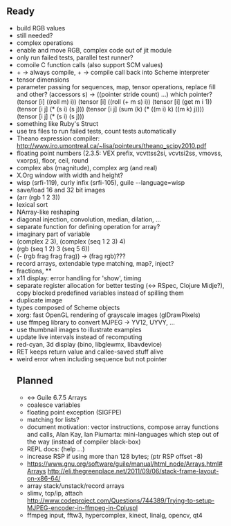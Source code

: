 ## Ready

* build RGB values
* <param> still needed?
* complex operations
* enable and move RGB, complex code out of jit module
* only run failed tests, parallel test runner?
* comoile C function calls (also support SCM values)
* <int> + <int> -> always compile, <object> + <object> -> compile call back into Scheme interpreter
* tensor dimensions
* parameter passing for sequences, map, tensor operations, replace fill and other?
    (accessors s) -> ((pointer stride count) ...) which pointer?
    (tensor [i] ((roll m) i))
    (tensor [i] ((roll (+ m s) i))
    (tensor [i] (get m i 1))
    (tensor [i j] (* (s i) (s j)))
    (tensor [i j] (sum (k) (* ((m i) k) ((m k) j))))
    (tensor [i j] (* (s i) (s j)))
* something like Ruby's Struct
* use trs files to run failed tests, count tests automatically
* Theano expression compiler: http://www.iro.umontreal.ca/~lisa/pointeurs/theano_scipy2010.pdf
* floating point numbers (2.3.5: VEX prefix, vcvttss2si, vcvtsi2ss, vmovss, vxorps), floor, ceil, round
* complex abs (magnitude), complex arg (and real)
* X.Org window with width and height?
* wisp (srfi-119), curly infix (srfi-105), guile --language=wisp <file>
* save/load 16 and 32 bit images
* (arr (rgb 1 2 3))
* lexical sort
* NArray-like reshaping
* diagonal injection, convolution, median, dilation, ...
* separate function for defining operation for array?
* imaginary part of variable
* (complex 2 3), (complex (seq 1 2 3) 4)
* (rgb (seq 1 2) 3 (seq 5 6))
* (- (rgb frag frag frag)) -> (frag rgb)???
* record arrays, extendable type matching, map?, inject?
* fractions, \*\*
* x11 display: error handling for 'show', timing
* separate register allocation for better testing (<-> RSpec, Clojure Midje?),
  copy blocked predefined variables instead of spilling them
* duplicate image
* types composed of Scheme objects
* xorg: fast OpenGL rendering of grayscale images (glDrawPixels)
* use ffmpeg library to convert MJPEG -> YV12, UYVY, ...
* use thumbnail images to illustrate examples
* update live intervals instead of recomputing
* red-cyan, 3d display (bino, libglewmx, libavdevice)
* RET keeps return value and callee-saved stuff alive
* weird error when including sequence but not pointer

## Planned

* <-> Guile 6.7.5 Arrays
* coalesce variables
* floating point exception (SIGFPE)
* matching for lists?
* document motivation: vector instructions, compose array functions and calls,
  Alan Kay, Ian Piumarta: mini-languages which step out of the way (instead of compiler black-box)
* REPL docs: (help ...)
* increase RSP if using more than 128 bytes; (ptr <int> RSP offset -8)
* https://www.gnu.org/software/guile/manual/html_node/Arrays.html#Arrays
  http://eli.thegreenplace.net/2011/09/06/stack-frame-layout-on-x86-64/
* array stack/unstack/record arrays
* slimv, tcp/ip, attach
  http://www.codeproject.com/Questions/744389/Trying-to-setup-MJPEG-encoder-in-ffmpeg-in-Cpluspl
* ffmpeg input, fftw3, hypercomplex, kinect, linalg, opencv, qt4
